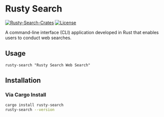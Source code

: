 # Rusty Search

[![Rusty-Search-Crates](https://img.shields.io/crates/v/rusty-search)](https://crates.io/crates/rusty-search)
[![License](https://img.shields.io/badge/License-Apache_2.0-blue.svg)](https://opensource.org/licenses/Apache-2.0)

A command-line interface (CLI) application developed in Rust that enables users to conduct web searches.

## Usage
```
rusty-search "Rusty Search Web Search"
```

## Installation

### Via Cargo Install
```sh
cargo install rusty-search
rusty-search --version
```